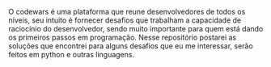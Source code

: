 O codewars é uma plataforma que reune desenvolvedores de todos os níveis, seu intuito é fornecer desafios que trabalham a capacidade de raciocínio do desenvolvedor, sendo muito importante para quem está dando os primeiros passos em programação. Nesse repositório postarei as soluções que encontrei para alguns desafios que eu me interessar, serão feitos em python e outras linguagens.
